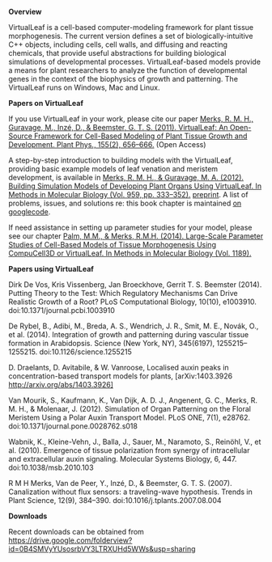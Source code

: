 **Overview**

VirtualLeaf is a cell-based computer-modeling framework for plant tissue morphogenesis. The current version defines a set of biologically-intuitive C++ objects, including cells, cell walls, and diffusing and reacting chemicals, that provide useful abstractions for building biological simulations of developmental processes. VirtualLeaf-based models provide a means for plant researchers to analyze the function of developmental genes in the context of the biophysics of growth and patterning. The VirtualLeaf runs on Windows, Mac and Linux.

**Papers on VirtualLeaf**

If you use VirtualLeaf in your work, please cite our paper [Merks, R. M. H., Guravage, M., Inzé, D., & Beemster, G. T. S. (2011). VirtualLeaf: An Open-Source Framework for Cell-Based Modeling of Plant Tissue Growth and Development. Plant Phys., 155(2), 656–666.](http://www.plantphysiol.org/cgi/content/short/pp.110.167619?keytype=ref&ijkey=YTmfxrHG5QCsa8k) (Open Access)

A step-by-step introduction to building models with the VirtualLeaf, providing basic example models of leaf venation and meristem development, is available in [Merks, R. M. H., & Guravage, M. A. (2012). Building Simulation Models of Developing Plant Organs Using VirtualLeaf. In Methods in Molecular Biology (Vol. 959, pp. 333–352).](http://link.springer.com/protocol/10.1007%2F978-1-62703-221-6_23) [preprint](http://oai.cwi.nl/oai/asset/22084/22084B.pdf). A list of problems, issues, and solutions re: this book chapter is maintained [on googlecode](http://code.google.com/p/virtualleaf/wiki/mmbupdates).

If need assistance in setting up parameter studies for your model, please see our chapter [Palm, M.M., & Merks, R.M.H. (2014). Large-Scale Parameter Studies of Cell-Based Models of Tissue Morphogenesis  Using CompuCell3D or VirtualLeaf. In Methods in Molecular Biology (Vol. 1189). ](http://www.springer.com/life+sciences/cell+biology/book/978-1-4939-1163-9)

**Papers using VirtualLeaf**

Dirk De Vos, Kris Vissenberg, Jan Broeckhove, Gerrit T. S. Beemster (2014). Putting Theory to the Test: Which Regulatory Mechanisms Can Drive Realistic Growth of a Root? PLoS Computational Biology, 10(10), e1003910.  doi:10.1371/journal.pcbi.1003910

De Rybel, B., Adibi, M., Breda, A. S., Wendrich, J. R., Smit, M. E., Novák, O., et al. (2014). Integration of growth and patterning during vascular tissue formation in Arabidopsis. Science (New York, NY), 345(6197), 1255215–1255215. doi:10.1126/science.1255215

D. Draelants, D. Avitabile, & W. Vanroose, Localised auxin peaks in concentration-based transport models for plants, [arXiv:1403.3926 http://arxiv.org/abs/1403.3926]

Van Mourik, S., Kaufmann, K., Van Dijk, A. D. J., Angenent, G. C., Merks, R. M. H., & Molenaar, J. (2012). Simulation of Organ Patterning on the Floral Meristem Using a Polar Auxin Transport Model. PLoS ONE, 7(1), e28762. doi:10.1371/journal.pone.0028762.s018

Wabnik, K., Kleine-Vehn, J., Balla, J., Sauer, M., Naramoto, S., Reinöhl, V., et al. (2010). Emergence of tissue polarization from synergy of intracellular and extracellular auxin signaling. Molecular Systems Biology, 6, 447. doi:10.1038/msb.2010.103

R M H Merks, Van de Peer, Y., Inzé, D., & Beemster, G. T. S. (2007). Canalization without flux sensors: a traveling-wave hypothesis. Trends in Plant Science, 12(9), 384–390. doi:10.1016/j.tplants.2007.08.004





**Downloads**

Recent downloads can be obtained from https://drive.google.com/folderview?id=0B4SMVyYUsosrbVY3LTRXUHd5WWs&usp=sharing